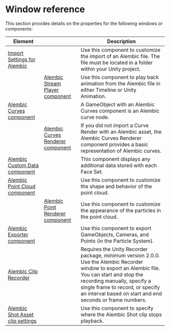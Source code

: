 # Window reference

This section provides details on the properties for the following windows or components:

| Element                                                        |                                                                | Description                                                                                                                                          |
|----------------------------------------------------------------|----------------------------------------------------------------|------------------------------------------------------------------------------------------------------------------------------------------------------|
| [ Import Settings for Alembic ]( ref_Importer.md )             |                                                                | Use this component to customize the import of an Alembic file. The file must be located in a folder within your Unity project.                       |
|                                                                | [ Alembic Stream Player component ]( ref_StreamPlayer.md )     | Use this component to play back animation from the Alembic file in either Timeline or Unity Animation.                                               |
| [ Alembic Curves component ]( ref_Curves.md )                  |                                                                | A GameObject with an Alembic Curves component is an Alembic curve node.                                                                              |
|                                                                | [ Alembic Curves Renderer component ]( ref_CurvesRenderer.md ) | If you did not import a Curve Render with an Alembic asset, the Alembic Curves Renderer component provides a basic representation of Alembic curves. |
| [ Alembic Custom Data component ]( ref_CustomData.md )         |                                                                | This component displays any additional data stored with each Face Set.                                                                               |
| [ Alembic Point Cloud component ](ref_PointCloud.md)           |                                                                | Use this component to customize the shape and behavior of the point cloud.                                                                           |
|                                                                | [ Alembic Point Renderer component ]( ref_PointRenderer.md )   | Use this component to customize the appearance of the particles in the point cloud.                                                                  |
| [ Alembic Exporter component ]( ref_Exporter.md )              |                                                                | Use this component to export GameObjects, Cameras, and Points (in the Particle System).                                                              |
| [ Alembic Clip Recorder ]( ref_Recorder.md )                   |                                                                | Requires the Unity Recorder package, minimum version 2.0.0. Use the Alembic Recorder window to export an Alembic file. You can start and stop the recording manually, specify a single frame to record, or specify an interval based on start and end seconds or frame numbers.     |
| [ Alembic Shot Asset clip settings ]( ref_Shot.md )            |                                                                | Use this component to specify where the Alembic Shot clip stops playback.                                                                            |

